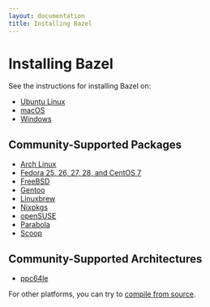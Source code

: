```yaml
---
layout: documentation
title: Installing Bazel
---
```


# Installing Bazel

See the instructions for installing Bazel on:

*   [Ubuntu Linux](install-ubuntu.md)
*   [macOS](install-os-x.md)
*   [Windows](install-windows.md)

## Community-Supported Packages

*   [Arch Linux](https://www.archlinux.org/packages/community/x86_64/bazel/)
*   [Fedora 25, 26, 27, 28, and CentOS 7](install-redhat.md)
*   [FreeBSD](https://www.freshports.org/devel/bazel)
*   [Gentoo](https://packages.gentoo.org/packages/dev-util/bazel)
*   [Linuxbrew](https://github.com/Linuxbrew/homebrew-core/blob/master/Formula/bazel.rb)
*   [Nixpkgs](https://github.com/NixOS/nixpkgs/blob/master/pkgs/development/tools/build-managers/bazel/default.nix)
*   [openSUSE](install-suse.md)
*   [Parabola](https://www.parabola.nu/packages/?q=bazel)
*   [Scoop](https://github.com/scoopinstaller/scoop-main/blob/master/bucket/bazel.json)

## Community-Supported Architectures
*   [ppc64le](https://oplab9.parqtec.unicamp.br/pub/ppc64el/bazel)


For other platforms, you can try to [compile from source](install-compile-source.md).
